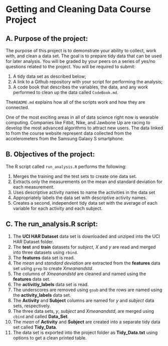 Getting and Cleaning Data Course Project
========================================================

A. Purpose of the project:
-----------------------------

The purpose of this project is to demonstrate your ability to collect, work with, and clean a data set. The goal is to prepare tidy data that can be used for later analysis. You will be graded by your peers on a series of yes/no questions related to the project. You will be required to submit: 

1. A tidy data set as described below;
2. A link to a Github repository with your script for performing the analysis;
3. A code book that describes the variables, the data, and any work performed to clean up the data called ``CodeBook.md``. 

The``README.md`` explains how all of the scripts work and how they are connected.

One of the most exciting areas in all of data science right now is wearable computing. Companies like Fitbit, Nike, and Jawbone Up are racing to develop the most advanced algorithms to attract new users. The data linked to from the course website represent data collected from the accelerometers from the Samsung Galaxy S smartphone.

B. Objectives of the project:
-----------------------------
The R script called `run_analysis.R` performs the following:

1. Merges the training and the test sets to create one data set.
2. Extracts only the measurements on the mean and standard deviation for each measurement. 
3. Uses descriptive activity names to name the activities in the data set
4. Appropriately labels the data set with descriptive activity names. 
5. Creates a second, independent tidy data set with the average of each variable for each activity and each subject. 

C. The run_analysis.R script:
-----------------------------

1. The **UCI HAR Dataset** data set is downloaded and unziped into the UCI HAR Dataset folder. 
2. The **test** and **train** datasets for *subject*, *X* and *y* are read and merged into three datasets using `rbind`.
3. The **features** data set is read.
4. The *mean* and *standard deviation* are extracted from the **features** data set using `grep` to create *Xmeanandstd*.
5. The columns of *Xmeanandstd* are cleaned and named using the **features** data set.
6. The **activitiy_labels** data set is read.
7. The underscores are removed using `gsub` and the rows are named using the **activity_labels** data set.
8. The **Activity** and **Subject** columns are named for *y* and *subject* data sets, respectively.
9. The three data sets, *y*, *subject* and *Xmeanandstd*, are merged using `cbind` and called **Data_Set**.
10. The *mean* of **Activity** and **Subject** are created into a separate tidy data set called **Tidy_Data**.
11. The data set is exported into the project folder as **Tidy_Data.txt** using options to get a clean printed table.
